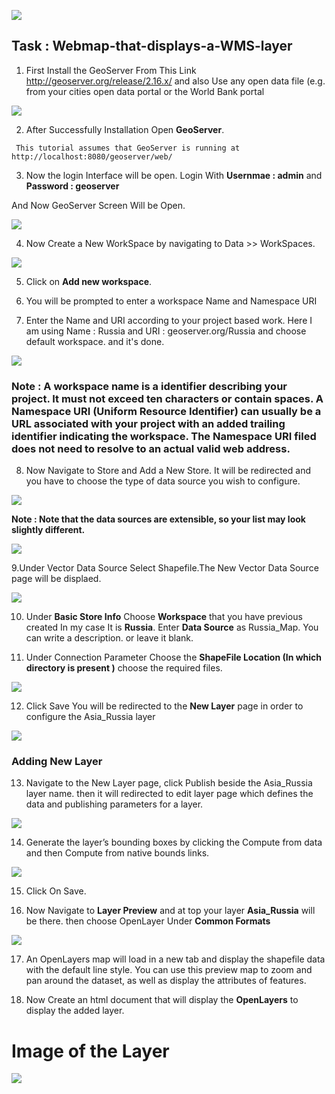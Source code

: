 ![](https://github.com/ShivamRai2003/Web-map-that-displays-a-WMS-layer/blob/master/IMAGES/1.png)

## Task : Webmap-that-displays-a-WMS-layer

1. First Install the GeoServer From This Link http://geoserver.org/release/2.16.x/ and also Use any open data file (e.g. from your cities open data portal or the World Bank portal

![](https://github.com/ShivamRai2003/Web-map-that-displays-a-WMS-layer/blob/master/IMAGES/101.JPG)

2. After Successfully Installation Open **GeoServer**. 

`` This tutorial assumes that GeoServer is running at http://localhost:8080/geoserver/web/``

3. Now the login Interface will be open. Login With **Usernmae : admin** and **Password : geoserver**

And Now GeoServer Screen Will be Open.

![](https://github.com/ShivamRai2003/Web-map-that-displays-a-WMS-layer/blob/master/IMAGES/geo.JPG)

4. Now Create a New WorkSpace by navigating to Data >> WorkSpaces.

![](https://github.com/ShivamRai2003/Web-map-that-displays-a-WMS-layer/blob/master/IMAGES/12.JPG)

5. Click on **Add new workspace**.

6. You will be prompted to enter a workspace Name and Namespace URI

7. Enter the Name and URI according to your project based work. Here I am using Name : Russia and URI : geoserver.org/Russia and choose default workspace. and it's done.

![](https://github.com/ShivamRai2003/Web-map-that-displays-a-WMS-layer/blob/master/IMAGES/1.JPG)

### Note : A workspace name is a identifier describing your project. It must not exceed ten characters or contain spaces. A Namespace URI (Uniform Resource Identifier) can usually be a URL associated with your project with an added trailing identifier indicating the workspace. The Namespace URI filed does not need to resolve to an actual valid web address. 

8. Now Navigate to Store and Add a New Store. It will be redirected and you have to choose the type of data source you wish to configure.

![](https://github.com/ShivamRai2003/Web-map-that-displays-a-WMS-layer/blob/master/IMAGES/2.JPG)

**Note : Note that the data sources are extensible, so your list may look slightly different.**

![](https://github.com/ShivamRai2003/Web-map-that-displays-a-WMS-layer/blob/master/IMAGES/3.JPG)

9.Under Vector Data Source Select Shapefile.The New Vector Data Source page will be displaed.

![](https://github.com/ShivamRai2003/Web-map-that-displays-a-WMS-layer/blob/master/IMAGES/4.JPG)

10. Under **Basic Store Info** Choose **Workspace** that you have previous created In my case It is **Russia**. Enter **Data Source** as Russia_Map. You can write a description. or leave it blank.

11. Under Connection Parameter Choose the **ShapeFile Location (In which directory is present )** choose the required files.

![](https://github.com/ShivamRai2003/Web-map-that-displays-a-WMS-layer/blob/master/IMAGES/5.JPG)

12. Click Save You will be redirected to the **New Layer** page in order to configure the Asia_Russia layer

![](https://github.com/ShivamRai2003/Web-map-that-displays-a-WMS-layer/blob/master/IMAGES/6.JPG)

### Adding New Layer

13. Navigate to the New Layer page, click Publish beside the Asia_Russia layer name. then it will redirected to edit layer page which defines the data and publishing parameters for a layer.

![](https://github.com/ShivamRai2003/Web-map-that-displays-a-WMS-layer/blob/master/IMAGES/7.JPG)

14. Generate the layer’s bounding boxes by clicking the Compute from data and then Compute from native bounds links.

![](https://github.com/ShivamRai2003/Web-map-that-displays-a-WMS-layer/blob/master/IMAGES/8.JPG)

15. Click On Save.

16. Now Navigate to **Layer Preview** and at top your layer **Asia_Russia** will be there. then choose OpenLayer Under **Common Formats**

![](https://github.com/ShivamRai2003/Web-map-that-displays-a-WMS-layer/blob/master/IMAGES/9.JPG)

17. An OpenLayers map will load in a new tab and display the shapefile data with the default line style. You can use this preview map to zoom and pan around the dataset, as well as display the attributes of features.

18. Now Create an html document that will display the **OpenLayers** to display the added layer.

# Image of the Layer

![](https://github.com/ShivamRai2003/Web-map-that-displays-a-WMS-layer/blob/master/IMAGES/11.JPG)
